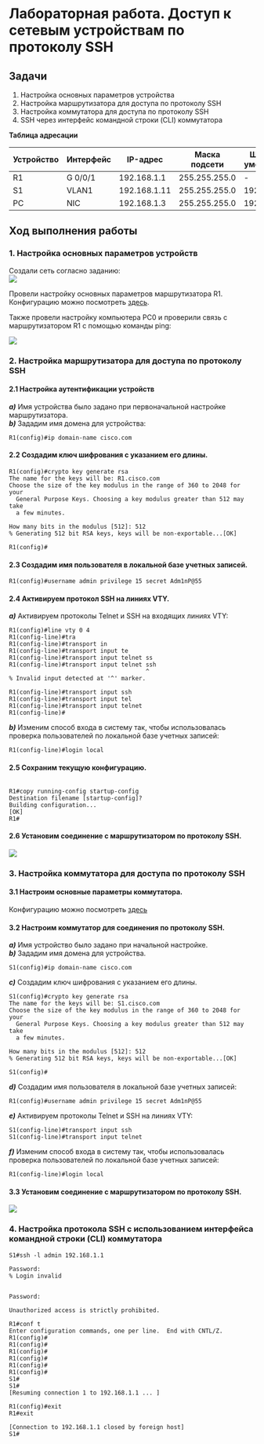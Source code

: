 # Лабораторная работа. Доступ к сетевым устройствам по протоколу SSH
## Задачи
1. Настройка основных параметров устройства
2. Настройка маршрутизатора для доступа по протоколу SSH
3. Настройка коммутатора для доступа по протоколу SSH
4. SSH через интерфейс командной строки (CLI) коммутатора     


  **Таблица адресации**   
  
| Устройство |Интерфейс    | IP-адрес     | Маска подсети  | Шлюз по умолчанию|
|------------|-------------|--------------|----------------|------------------|
|    R1      | G 0/0/1     | 192.168.1.1  |255.255.255.0   |        -         |
|    S1      | VLAN1       | 192.168.1.11 |255.255.255.0   |    192.168.1.1   |
|    PC      | NIC         | 192.168.1.3  |255.255.255.0   |    192.168.1.1   |

## Ход выполнения работы    
### 1. Настройка основных параметров устройств    
Создали сеть согласно заданию:  
![](pic/topology.png) 

Провели настройку основных параметров маршрутизатора R1. Конфигурацию можно посмотреть 
[здесь](config/base_setting_R1).  

Также провели настройку компьютера PC0 и проверили связь с маршрутизатором R1 c помощью команды ping:   


![](pic/base_setting_PC.png)  

### 2. Настройка маршрутизатора для доступа по протоколу SSH   
#### 2.1 Настройка аутентификации устройств 
***a)*** Имя устройства было задано при первоначальной настройке маршрутизатора.  
***b)*** Зададим имя домена для устройства:  
``` 
R1(config)#ip domain-name cisco.com 
``` 

#### 2.2 Создадим ключ шифрования с указанием его длины.  
```
R1(config)#crypto key generate rsa 
The name for the keys will be: R1.cisco.com
Choose the size of the key modulus in the range of 360 to 2048 for your
  General Purpose Keys. Choosing a key modulus greater than 512 may take
  a few minutes.

How many bits in the modulus [512]: 512
% Generating 512 bit RSA keys, keys will be non-exportable...[OK]

R1(config)#
```  
#### 2.3 Создадим имя пользователя в локальной базе учетных записей.  
```
R1(config)#username admin privilege 15 secret Adm1nP@55
```  

#### 2.4 Активируем протокол SSH на линиях VTY.  
***a)*** Активируем протоколы Telnet и SSH на входящих линиях VTY:  
```
R1(config)#line vty 0 4
R1(config-line)#tra
R1(config-line)#transport in
R1(config-line)#transport input te
R1(config-line)#transport input telnet ss
R1(config-line)#transport input telnet ssh
                                       ^
% Invalid input detected at '^' marker.
	
R1(config-line)#transport input ssh
R1(config-line)#transport input tel
R1(config-line)#transport input telnet 
R1(config-line)#
```  

***b)*** Изменим способ входа в систему так, чтобы использовалась проверка пользователей по локальной базе учетных записей:	
```	
R1(config-line)#login local			
```

#### 2.5 Сохраним текущую конфигурацию.		
```

R1#copy running-config startup-config 
Destination filename [startup-config]? 
Building configuration...
[OK]
R1#	
```

#### 2.6 Установим соединение с маршрутизатором по протоколу SSH.		
![](pic/ssh_R1.png) 

### 3. Настройка коммутатора для доступа по протоколу SSH   	
#### 3.1 Настроим основные параметры коммутатора.		
Конфигурацию можно посмотреть [здесь](config/base_setting_S1)		


#### 3.2 Настроим коммутатор для соединения по протоколу SSH.		
***a)*** Имя устройство было задано при начальной настройке.		
***b)*** Зададим имя домена для устройства.
```
S1(config)#ip domain-name cisco.com
```
***c)*** Создадим ключ шифрования с указанием его длины.
```
S1(config)#crypto key generate rsa
The name for the keys will be: S1.cisco.com
Choose the size of the key modulus in the range of 360 to 2048 for your
  General Purpose Keys. Choosing a key modulus greater than 512 may take
  a few minutes.

How many bits in the modulus [512]: 512
% Generating 512 bit RSA keys, keys will be non-exportable...[OK]

S1(config)#
```
***d)*** Создадим имя пользователя в локальной базе учетных записей:		
```
R1(config)#username admin privilege 15 secret Adm1nP@55
```
***e)*** Активируем протоколы Telnet и SSH на линиях VTY:	
```
S1(config-line)#transport input ssh
S1(config-line)#transport input telnet
```
***f)*** Изменим способ входа в систему так, чтобы использовалась проверка пользователей по локальной базе учетных записей:	
```	
R1(config-line)#login local			

```

#### 3.3 Установим соединение с маршрутизатором по протоколу SSH.		
![](pic/ssh_S1.png) 


### 4. Настройка протокола SSH с использованием интерфейса командной строки (CLI) коммутатора
```
S1#ssh -l admin 192.168.1.1

Password: 
% Login invalid


Password: 

Unauthorized access is strictly prohibited. 

R1#conf t
Enter configuration commands, one per line.  End with CNTL/Z.
R1(config)#
R1(config)#
R1(config)#
R1(config)#
R1(config)#
R1(config)#
S1#
S1#
[Resuming connection 1 to 192.168.1.1 ... ]

R1(config)#exit
R1#exit

[Connection to 192.168.1.1 closed by foreign host]
S1#
```
